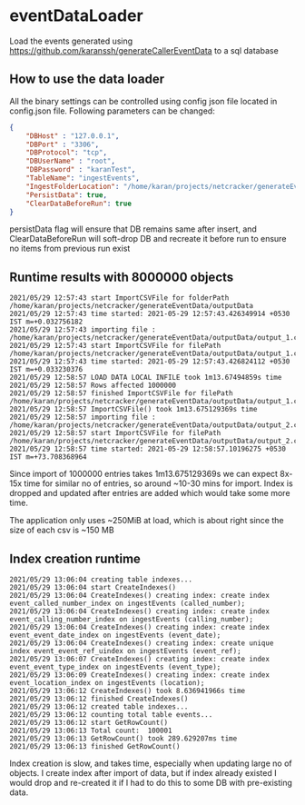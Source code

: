 # eventDataLoader

Load the events generated using <https://github.com/karanssh/generateCallerEventData> to a sql database

## How to use the data loader

All the binary settings can be controlled using config json file located in config.json file. Following parameters can be changed:

```json
{
    "DBHost" : "127.0.0.1",
    "DBPort" : "3306",
    "DBProtocol": "tcp",
    "DBUserName" : "root",
    "DBPassword" : "karanTest",
    "TableName": "ingestEvents",
    "IngestFolderLocation": "/home/karan/projects/netcracker/generateEventData/outputData",
    "PersistData": true,
    "ClearDataBeforeRun": true
}

```

persistData flag will ensure that DB remains same after insert, and ClearDataBeforeRun will soft-drop DB and recreate it before run to ensure no items from previous run exist

## Runtime results with 8000000 objects

```text
2021/05/29 12:57:43 start ImportCSVFile for folderPath /home/karan/projects/netcracker/generateEventData/outputData
2021/05/29 12:57:43 time started: 2021-05-29 12:57:43.426349914 +0530 IST m=+0.032756182
2021/05/29 12:57:43 importing file : /home/karan/projects/netcracker/generateEventData/outputData/output_1.csv
2021/05/29 12:57:43 start ImportCSVFile for filePath /home/karan/projects/netcracker/generateEventData/outputData/output_1.csv
2021/05/29 12:57:43 time started: 2021-05-29 12:57:43.426824112 +0530 IST m=+0.033230376
2021/05/29 12:58:57 LOAD DATA LOCAL INFILE took 1m13.67494859s time
2021/05/29 12:58:57 Rows affected 1000000
2021/05/29 12:58:57 finished ImportCSVFile for filePath /home/karan/projects/netcracker/generateEventData/outputData/output_1.csv
2021/05/29 12:58:57 ImportCSVFile() took 1m13.675129369s time
2021/05/29 12:58:57 importing file : /home/karan/projects/netcracker/generateEventData/outputData/output_2.csv
2021/05/29 12:58:57 start ImportCSVFile for filePath /home/karan/projects/netcracker/generateEventData/outputData/output_2.csv
2021/05/29 12:58:57 time started: 2021-05-29 12:58:57.10196275 +0530 IST m=+73.708368964
```

Since import of 1000000 entries takes 1m13.675129369s we can expect 8x-15x time for similar no of entries, so around ~10-30 mins for import. Index is dropped and updated after entries are added which would take some more time.

The application only uses ~250MiB at load, which is about right since the size of each csv is ~150 MB

## Index creation runtime

```text
2021/05/29 13:06:04 creating table indexes...
2021/05/29 13:06:04 start CreateIndexes()
2021/05/29 13:06:04 CreateIndexes() creating index: create index event_called_number_index on ingestEvents (called_number);
2021/05/29 13:06:04 CreateIndexes() creating index: create index event_calling_number_index on ingestEvents (calling_number);
2021/05/29 13:06:04 CreateIndexes() creating index: create index event_event_date_index on ingestEvents (event_date);
2021/05/29 13:06:04 CreateIndexes() creating index: create unique index event_event_ref_uindex on ingestEvents (event_ref);
2021/05/29 13:06:07 CreateIndexes() creating index: create index event_event_type_index on ingestEvents (event_type);
2021/05/29 13:06:09 CreateIndexes() creating index: create index event_location_index on ingestEvents (location);
2021/05/29 13:06:12 CreateIndexes() took 8.636941966s time
2021/05/29 13:06:12 finished CreateIndexes()
2021/05/29 13:06:12 created table indexes...
2021/05/29 13:06:12 counting total table events...
2021/05/29 13:06:12 start GetRowCount()
2021/05/29 13:06:13 Total count:  100001
2021/05/29 13:06:13 GetRowCount() took 289.629207ms time
2021/05/29 13:06:13 finished GetRowCount()
```

Index creation is slow, and takes time, especially when updating large no of objects. I create index after import of data, but if index already existed I would drop and re-created it if I had to do this to some DB with pre-existing data.
